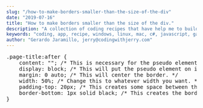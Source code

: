 ```yaml
---
slug: "/how-to-make-borders-smaller-than-the-size-of-the-div"
date: "2019-07-16"
title: "How to make borders smaller than the size of the div."
description: "A collection of coding recipes that have help me to build projects and apps"
keywords: "coding, app, recipe, windows, linux, mac, c#, javascript, gatsby, angular, react, vue"
author: "Gerardo Jaramillo, jerry@codingwithjerry.com"
---
```

<pre>
.page-title:after {
    content: ""; /* This is necessary for the pseudo element to work. */ 
    display: block; /* This will put the pseudo element on its own line. */
    margin: 0 auto; /* This will center the border. */
    width: 50%; /* Change this to whatever width you want. */
    padding-top: 20px; /* This creates some space between the element and the border. */
    border-bottom: 1px solid black; /* This creates the border. Replace black with whatever color you want. */
}
</pre>
